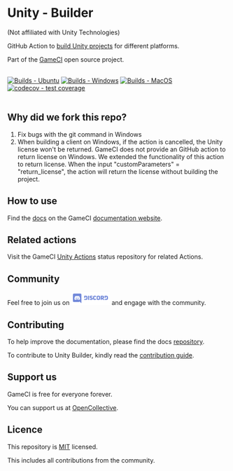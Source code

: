 # Unity - Builder

(Not affiliated with Unity Technologies)

GitHub Action to
[build Unity projects](https://github.com/marketplace/actions/unity-builder)
for different platforms.

Part of the <a href="https://game.ci">GameCI</a> open source project.
<br />
<br />

[![Builds - Ubuntu](https://github.com/game-ci/unity-builder/actions/workflows/build-tests-ubuntu.yml/badge.svg)](https://github.com/game-ci/unity-builder/actions/workflows/build-tests-ubuntu.yml)
[![Builds - Windows](https://github.com/game-ci/unity-builder/actions/workflows/build-tests-windows.yml/badge.svg)](https://github.com/game-ci/unity-builder/actions/workflows/build-tests-windows.yml)
[![Builds - MacOS](https://github.com/game-ci/unity-builder/actions/workflows/build-tests-mac.yml/badge.svg)](https://github.com/game-ci/unity-builder/actions/workflows/build-tests-mac.yml)
[![codecov - test coverage](https://codecov.io/gh/game-ci/unity-builder/branch/master/graph/badge.svg)](https://codecov.io/gh/game-ci/unity-builder)
<br />
<br />

## Why did we fork this repo?
1. Fix bugs with the git command in Windows
2. When building a client on Windows, if the action is cancelled, the Unity license won't be returned. GameCI does not provide an GitHub action to return license on Windows. We extended the functionality of this action to return license. When the input "customParameters" = "return_license", the action will return the license without building the project.

## How to use

Find the
[docs](https://game.ci/docs/github/builder)
on the GameCI
[documentation website](https://game.ci/docs).

## Related actions

Visit the
GameCI <a href="https://github.com/game-ci/unity-actions">Unity Actions</a>
status repository for related Actions.

## Community

Feel free to join us on
<a href="http://game.ci/discord"><img height="30" src="media/Discord-Logo.svg" alt="Discord" /></a>
and engage with the community.

## Contributing

To help improve the documentation, please find the docs [repository](https://github.com/game-ci/documentation).

To contribute to Unity Builder, kindly read the [contribution guide](./CONTRIBUTING.md).

## Support us

GameCI is free for everyone forever.

You can support us at [OpenCollective](https://opencollective.com/game-ci).

## Licence

This repository is [MIT](./LICENSE) licensed.

This includes all contributions from the community.

